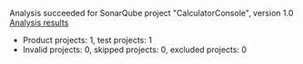 Analysis succeeded for SonarQube project "CalculatorConsole", version 1.0 [Analysis results](http://demosonar.azurewebsites.net/dashboard/index/CalculatorConsole)
- Product projects: 1, test projects: 1
- Invalid projects: 0, skipped projects: 0, excluded projects: 0
